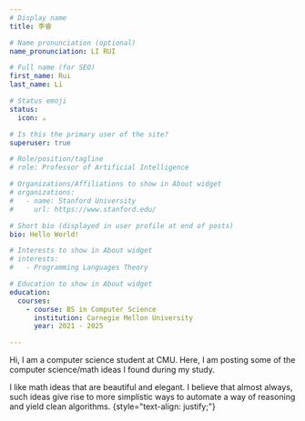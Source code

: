 ```yaml
---
# Display name
title: 李睿

# Name pronunciation (optional)
name_pronunciation: LI RUI

# Full name (for SEO)
first_name: Rui
last_name: Li

# Status emoji
status:
  icon: ☕️

# Is this the primary user of the site?
superuser: true

# Role/position/tagline
# role: Professor of Artificial Intelligence

# Organizations/Affiliations to show in About widget
# organizations:
#   - name: Stanford University
#     url: https://www.stanford.edu/

# Short bio (displayed in user profile at end of posts)
bio: Hello World! 

# Interests to show in About widget
# interests:
#   - Programming Languages Theory

# Education to show in About widget
education:
  courses:
    - course: BS in Computer Science
      institution: Carnegie Mellon University
      year: 2021 - 2025

---
```


Hi, I am a computer science student at CMU. Here, I am posting some of the computer science/math ideas I found during my study.

I like math ideas that are beautiful and elegant. I believe that almost always, such ideas give rise to more simplistic ways to automate a way of reasoning and yield clean algorithms.
{style="text-align: justify;"}
